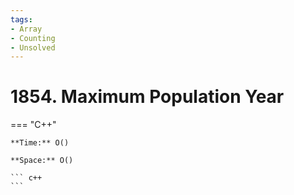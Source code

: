 ```yaml
---
tags:
- Array
- Counting
- Unsolved
---
```



# 1854. Maximum Population Year

=== "C++"

    **Time:** O()

    **Space:** O()

    ``` c++
    ```